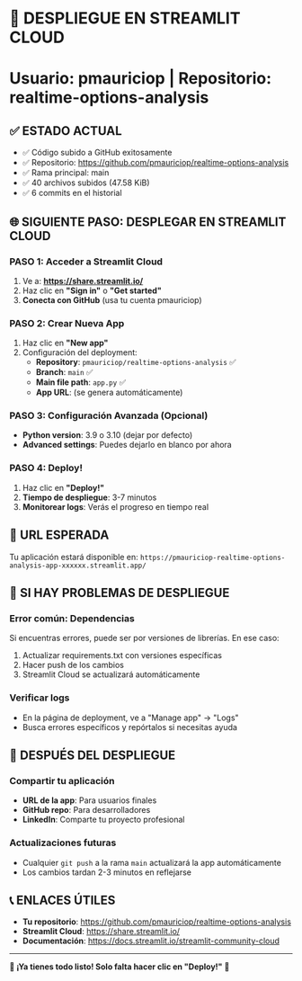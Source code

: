 # 🚀 DESPLIEGUE EN STREAMLIT CLOUD
# Usuario: pmauriciop | Repositorio: realtime-options-analysis

## ✅ ESTADO ACTUAL
- ✅ Código subido a GitHub exitosamente
- ✅ Repositorio: https://github.com/pmauriciop/realtime-options-analysis
- ✅ Rama principal: main
- ✅ 40 archivos subidos (47.58 KiB)
- ✅ 6 commits en el historial

## 🌐 SIGUIENTE PASO: DESPLEGAR EN STREAMLIT CLOUD

### PASO 1: Acceder a Streamlit Cloud
1. Ve a: **https://share.streamlit.io/**
2. Haz clic en **"Sign in"** o **"Get started"**
3. **Conecta con GitHub** (usa tu cuenta pmauriciop)

### PASO 2: Crear Nueva App
1. Haz clic en **"New app"**
2. Configuración del deployment:
   - **Repository**: `pmauriciop/realtime-options-analysis` ✅
   - **Branch**: `main` ✅
   - **Main file path**: `app.py` ✅
   - **App URL**: (se genera automáticamente)

### PASO 3: Configuración Avanzada (Opcional)
- **Python version**: 3.9 o 3.10 (dejar por defecto)
- **Advanced settings**: Puedes dejarlo en blanco por ahora

### PASO 4: Deploy!
1. Haz clic en **"Deploy!"**
2. **Tiempo de despliegue**: 3-7 minutos
3. **Monitorear logs**: Verás el progreso en tiempo real

## 📱 URL ESPERADA
Tu aplicación estará disponible en:
`https://pmauriciop-realtime-options-analysis-app-xxxxxx.streamlit.app/`

## 🔧 SI HAY PROBLEMAS DE DESPLIEGUE

### Error común: Dependencias
Si encuentras errores, puede ser por versiones de librerías. En ese caso:

1. Actualizar requirements.txt con versiones específicas
2. Hacer push de los cambios
3. Streamlit Cloud se actualizará automáticamente

### Verificar logs
- En la página de deployment, ve a "Manage app" → "Logs"
- Busca errores específicos y repórtalos si necesitas ayuda

## 🎯 DESPUÉS DEL DESPLIEGUE

### Compartir tu aplicación
- **URL de la app**: Para usuarios finales
- **GitHub repo**: Para desarrolladores
- **LinkedIn**: Comparte tu proyecto profesional

### Actualizaciones futuras
- Cualquier `git push` a la rama `main` actualizará la app automáticamente
- Los cambios tardan 2-3 minutos en reflejarse

## 📞 ENLACES ÚTILES
- **Tu repositorio**: https://github.com/pmauriciop/realtime-options-analysis
- **Streamlit Cloud**: https://share.streamlit.io/
- **Documentación**: https://docs.streamlit.io/streamlit-community-cloud

---
**🚀 ¡Ya tienes todo listo! Solo falta hacer clic en "Deploy!" 🚀**
